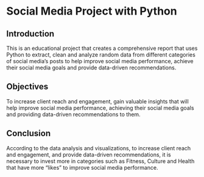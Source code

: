 # Social Media Project with Python
## Introduction
This is an educational project that creates a comprehensive report that uses Python to extract, clean and analyze random data from different categories of social media’s posts to help improve social media performance, achieve their social media goals and provide data-driven recommendations.

## Objectives
To increase client reach and engagement, gain valuable insights that will help improve social media performance, achieving their social media goals and providing data-driven recommendations to them.

## Conclusion
According to the data analysis and visualizations, to increase client reach and engagement, and provide data-driven recommendations, it is necessary to invest more in categories such as Fitness, Culture and Health that have more “likes” to improve social media performance.

